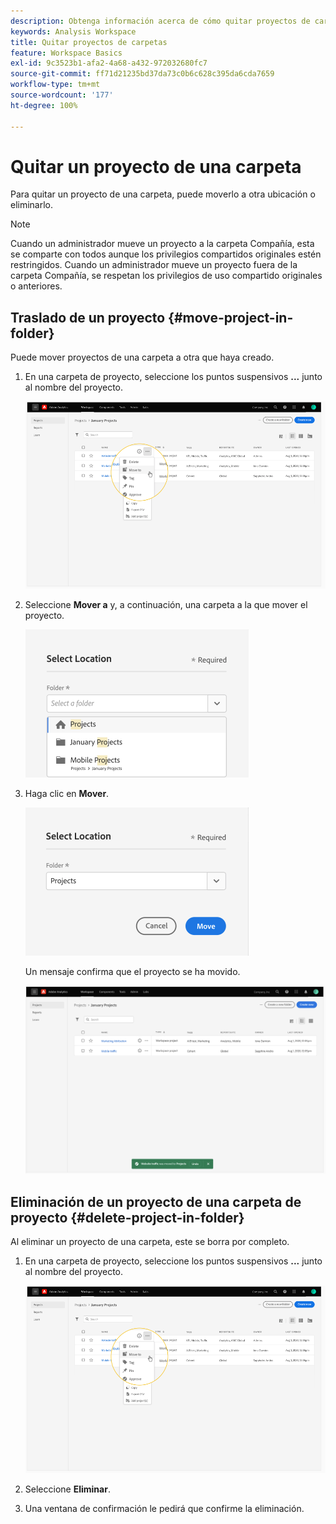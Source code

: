 ```yaml
---
description: Obtenga información acerca de cómo quitar proyectos de carpetas
keywords: Analysis Workspace
title: Quitar proyectos de carpetas
feature: Workspace Basics
exl-id: 9c3523b1-afa2-4a68-a432-972032680fc7
source-git-commit: ff71d21235bd37da73c0b6c628c395da6cda7659
workflow-type: tm+mt
source-wordcount: '177'
ht-degree: 100%

---
```


# Quitar un proyecto de una carpeta

Para quitar un proyecto de una carpeta, puede moverlo a otra ubicación o eliminarlo.

>[!NOTE]
>
>Cuando un administrador mueve un proyecto a la carpeta Compañía, esta se comparte con todos aunque los privilegios compartidos originales estén restringidos. Cuando un administrador mueve un proyecto fuera de la carpeta Compañía, se respetan los privilegios de uso compartido originales o anteriores.

## Traslado de un proyecto {#move-project-in-folder}

Puede mover proyectos de una carpeta a otra que haya creado.

1. En una carpeta de proyecto, seleccione los puntos suspensivos **...** junto al nombre del proyecto.

   ![](/help/analysis-workspace/build-workspace-project/assets/move1.png)

1. Seleccione **Mover a** y, a continuación, una carpeta a la que mover el proyecto.

   ![](/help/analysis-workspace/build-workspace-project/assets/move-select-location.png)

1. Haga clic en **Mover**.

   ![](/help/analysis-workspace/build-workspace-project/assets/move-click-move.png)

   Un mensaje confirma que el proyecto se ha movido.

   ![](/help/analysis-workspace/build-workspace-project/assets/move-project-moved.png)

## Eliminación de un proyecto de una carpeta de proyecto {#delete-project-in-folder}

Al eliminar un proyecto de una carpeta, este se borra por completo.

1. En una carpeta de proyecto, seleccione los puntos suspensivos **...** junto al nombre del proyecto.

   ![](/help/analysis-workspace/build-workspace-project/assets/move1.png)

1. Seleccione **Eliminar**.

1. Una ventana de confirmación le pedirá que confirme la eliminación.
